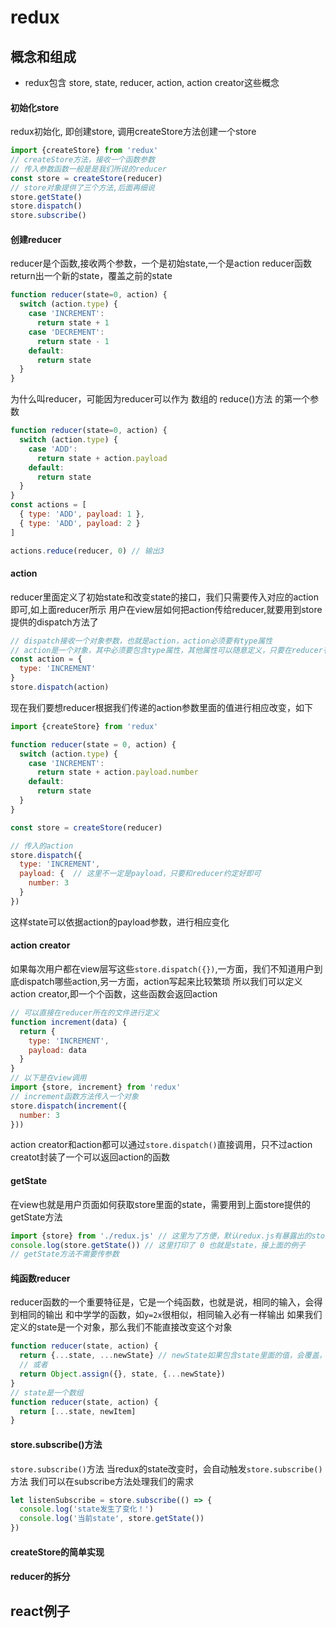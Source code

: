 # redux

## 概念和组成
- redux包含 store, state, reducer, action, action creator这些概念

#### 初始化store
redux初始化, 即创建store, 调用createStore方法创建一个store
```js
import {createStore} from 'redux'
// createStore方法，接收一个函数参数
// 传入参数函数一般是是我们所说的reducer
const store = createStore(reducer)
// store对象提供了三个方法,后面再细说
store.getState()
store.dispatch()
store.subscribe()
```

#### 创建reducer
reducer是个函数,接收两个参数，一个是初始state,一个是action
reducer函数return出一个新的state，覆盖之前的state
```js
function reducer(state=0, action) {
  switch (action.type) {
    case 'INCREMENT':
      return state + 1
    case 'DECREMENT':
      return state - 1
    default:
      return state
  }
}
```
为什么叫reducer，可能因为reducer可以作为 数组的 reduce()方法 的第一个参数
```js
function reducer(state=0, action) {
  switch (action.type) {
    case 'ADD':
      return state + action.payload
    default:
      return state
  }
}
const actions = [
  { type: 'ADD', payload: 1 },
  { type: 'ADD', payload: 2 }
]

actions.reduce(reducer, 0) // 输出3
```

#### action
reducer里面定义了初始state和改变state的接口，我们只需要传入对应的action即可,如上面reducer所示
用户在view层如何把action传给reducer,就要用到store提供的dispatch方法了
```js
// dispatch接收一个对象参数，也就是action，action必须要有type属性
// action是一个对象，其中必须要包含type属性，其他属性可以随意定义，只要在reducer有对应处理即可
const action = {
  type: 'INCREMENT'
}
store.dispatch(action)
```

现在我们要想reducer根据我们传递的action参数里面的值进行相应改变，如下
```js
import {createStore} from 'redux'

function reducer(state = 0, action) {
  switch (action.type) {
    case 'INCREMENT':
      return state + action.payload.number
    default:
      return state
  }
}

const store = createStore(reducer)

// 传入的action
store.dispatch({
  type: 'INCREMENT',
  payload: {  // 这里不一定是payload，只要和reducer约定好即可
    number: 3
  }
})
```
这样state可以依据action的payload参数，进行相应变化

#### action creator
如果每次用户都在view层写这些`store.dispatch({})`,一方面，我们不知道用户到底dispatch哪些action,另一方面，action写起来比较繁琐
所以我们可以定义action creator,即一个个函数，这些函数会返回action
```js
// 可以直接在reducer所在的文件进行定义
function increment(data) {
  return {
    type: 'INCREMENT',
    payload: data
  }
}
// 以下是在view调用
import {store, increment} from 'redux'
// increment函数方法传入一个对象
store.dispatch(increment({
  number: 3
}))
```
action creator和action都可以通过`store.dispatch()`直接调用，只不过action creatot封装了一个可以返回action的函数

#### getState
在view也就是用户页面如何获取store里面的state，需要用到上面store提供的getState方法
```js
import {store} from './redux.js' // 这里为了方便，默认redux.js有暴露出的store对象
console.log(store.getState()) // 这里打印了 0 也就是state，接上面的例子
// getState方法不需要传参数
```

#### 纯函数reducer
reducer函数的一个重要特征是，它是一个纯函数，也就是说，相同的输入，会得到相同的输出
和中学学的函数，如`y=2x`很相似，相同输入必有一样输出
如果我们定义的state是一个对象，那么我们不能直接改变这个对象
```js
function reducer(state, action) {
  return {...state, ...newState} // newState如果包含state里面的值，会覆盖，否则，会新建
  // 或者
  return Object.assign({}, state, {...newState})
}
// state是一个数组
function reducer(state, action) {
  return [...state, newItem]
}
```

#### store.subscribe()方法
`store.subscribe()`方法
当redux的state改变时，会自动触发`store.subscribe()`方法
我们可以在subscribe方法处理我们的需求
```js
let listenSubscribe = store.subscribe(() => {
  console.log('state发生了变化！')
  console.log('当前state', store.getState())
})
```

#### createStore的简单实现
#### reducer的拆分

## react例子